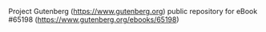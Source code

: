 Project Gutenberg (https://www.gutenberg.org) public repository for
eBook #65198 (https://www.gutenberg.org/ebooks/65198)
